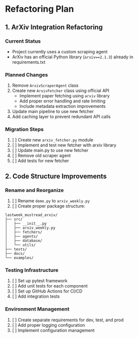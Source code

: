 # Refactoring Plan

## 1. ArXiv Integration Refactoring

### Current Status
- Project currently uses a custom scraping agent
- ArXiv has an official Python library (`arxiv==2.1.3`) already in requirements.txt

### Planned Changes
1. Remove `ArxivScraperAgent` class
2. Create new `ArxivFetcher` class using official API
   - Implement paper fetching using `arxiv` library
   - Add proper error handling and rate limiting
   - Include metadata extraction improvements
3. Update main pipeline to use new fetcher
4. Add caching layer to prevent redundant API calls

### Migration Steps
1. [ ] Create new `arxiv_fetcher.py` module
2. [ ] Implement and test new fetcher with arxiv library
3. [ ] Update main.py to use new fetcher
4. [ ] Remove old scraper agent
5. [ ] Add tests for new fetcher

## 2. Code Structure Improvements

### Rename and Reorganize
1. [ ] Rename `demo.py` to `arxiv_weekly.py`
2. [ ] Create proper package structure:
```
lastweek_mustread_arxiv/
├── src/
│   ├── __init__.py
│   ├── arxiv_weekly.py
│   ├── fetchers/
│   ├── agents/
│   ├── database/
│   └── utils/
├── tests/
├── docs/
└── examples/
```

### Testing Infrastructure
1. [ ] Set up pytest framework
2. [ ] Add unit tests for each component
3. [ ] Set up GitHub Actions for CI/CD
4. [ ] Add integration tests

### Environment Management
1. [ ] Create separate requirements for dev, test, and prod
2. [ ] Add proper logging configuration
3. [ ] Implement configuration management 